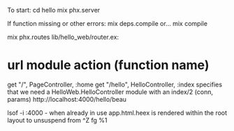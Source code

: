

To start:
cd hello
mix phx.server

If function missing or other errors:
mix deps.compile or...
mix compile

mix phx.routes
lib/hello_web/router.ex:
# url module action (function name)
get "/", PageController, :home
get "/hello", HelloController, :index
specifies that we need a HelloWeb.HelloController module with an index/2 (conn, params)
http://localhost:4000/hello/beau

lsof -i :4000 - when already in use
app.html.heex is rendered within the root layout
to unsuspend from ^Z fg %1